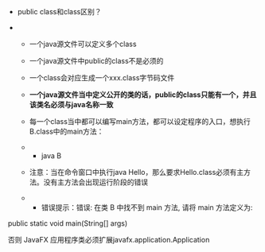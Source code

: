 - public class和class区别？

- - 一个java源文件可以定义多个class

  - 一个java源文件中public的class不是必须的

  - 一个class会对应生成一个xxx.class字节码文件

  - **一个java源文件当中定义公开的类的话，public的class只能有一个，并且该类名必须与java名称一致**

  - 每一个class当中都可以编写main方法，都可以设定程序的入口，想执行B.class中的main方法：

  - - java B

  - 注意：当在命令窗口中执行java Hello，那么要求Hello.class必须有主方法。没有主方法会出现运行阶段的错误

  - - 错误提示：错误: 在类 B 中找不到 main 方法, 请将 main 方法定义为:

​				     public static void main(String[] args)

​					 否则 JavaFX 应用程序类必须扩展javafx.application.Application
